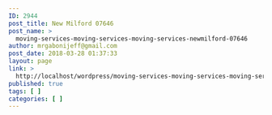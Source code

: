 ```yaml
---
ID: 2944
post_title: New Milford 07646
post_name: >
  moving-services-moving-services-moving-services-newmilford-07646
author: mrgabonijeff@gmail.com
post_date: 2018-03-28 01:37:33
layout: page
link: >
  http://localhost/wordpress/moving-services-moving-services-moving-services-newmilford-07646/
published: true
tags: [ ]
categories: [ ]
---
```

